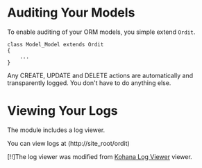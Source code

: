 # Auditing Your Models

To enable auditing of your ORM models, you simple extend `Ordit`.

	class Model_Model extends Ordit
	{
		...
	}

Any CREATE, UPDATE and DELETE actions are automatically and transparently logged.
You don't have to do anything else.

# Viewing Your Logs
The module includes a log viewer. 

You can view logs at (http://site_root/ordit)

[!!]The log viewer was modified from [Kohana Log Viewer](https://github.com/ajaxray/Kohana-Log-Viewer) viewer.
